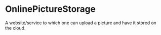 # OnlinePictureStorage
A website/service to which one can upload a picture and have it stored on the cloud.
